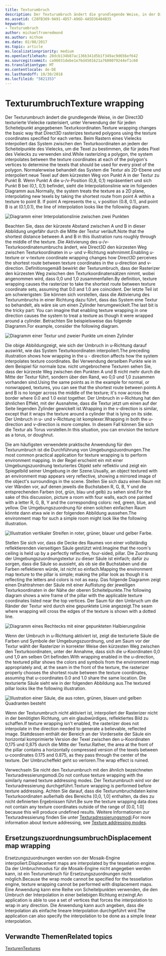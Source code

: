 ```yaml
---
title: Texturumbruch
description: Der Texturumbruch ändert die grundlegende Weise, in der Direct3D texturierte Vielecke rasterisiert, unter Verwendung der für jeden Scheitelpunkt angegebenen Texturkoordinaten.
ms.assetid: C28FB369-9A91-4D57-A96D-4A5D36484B35
keywords:
- Texturumbruch
author: michaelfromredmond
ms.author: mithom
ms.date: 02/08/2017
ms.topic: article
ms.localizationpriority: medium
ms.openlocfilehash: 28dcb134b87ac136b341d5b1f349ac9d656ef642
ms.sourcegitcommit: ca96031debe1e76d4501621a7680079244ef1c60
ms.translationtype: MT
ms.contentlocale: de-DE
ms.lasthandoff: 10/30/2018
ms.locfileid: "5821353"
---
```

# <a name="texture-wrapping"></a><span data-ttu-id="46b97-104">Texturumbruch</span><span class="sxs-lookup"><span data-stu-id="46b97-104">Texture wrapping</span></span>


<span data-ttu-id="46b97-105">Der Texturumbruch ändert die grundlegende Weise, in der Direct3D texturierte Vielecke rasterisiert, unter Verwendung der für jeden Scheitelpunkt angegebenen Texturkoordinaten.</span><span class="sxs-lookup"><span data-stu-id="46b97-105">Texture wrapping changes the basic way that Direct3D rasterizes textured polygons using the texture coordinates specified for each vertex.</span></span> <span data-ttu-id="46b97-106">Beim Rastern eines Vielecks interpoliert das System zwischen den Texturkoordinaten an jedem der Scheitelpunkte des Vielecks, um die Texel zu bestimmen, die für jedes Pixel des Vielecks zu verwenden sind.</span><span class="sxs-lookup"><span data-stu-id="46b97-106">While rasterizing a polygon, the system interpolates between the texture coordinates at each of the polygon's vertices to determine the texels that should be used for every pixel of the polygon.</span></span> <span data-ttu-id="46b97-107">Normalerweise behandelt das System die Textur als 2D-Ebene und interpoliert neue Texel auf dem kürzesten Weg von Punkt A in der Textur zu Punkt B. Wenn Punkt A die u-/v-Position (0,8, 0,1) repräsentiert und sich Punkt B bei (0,1, 0,1) befindet, sieht die Interpolationslinie wie im folgenden Diagramm aus.</span><span class="sxs-lookup"><span data-stu-id="46b97-107">Normally, the system treats the texture as a 2D plane, interpolating new texels by taking the shortest route from point A within a texture to point B. If point A represents the u, v position (0.8, 0.1), and point B is at (0.1,0.1), the line of interpolation looks like the following diagram.</span></span>

![Diagramm einer Interpolationslinie zwischen zwei Punkten](images/interp1.png)

<span data-ttu-id="46b97-109">Beachten Sie, dass der kürzeste Abstand zwischen A und B in dieser Abbildung ungefähr durch die Mitte der Textur verläuft.</span><span class="sxs-lookup"><span data-stu-id="46b97-109">Note that the shortest distance between A and B in this illustration runs roughly through the middle of the texture.</span></span> <span data-ttu-id="46b97-110">Die Aktivierung des u-/v-Texturkoordinatenumbruchs ändert, wie Direct3D den kürzesten Weg zwischen Texturkoordinaten in u- und v-Richtung wahrnimmt.</span><span class="sxs-lookup"><span data-stu-id="46b97-110">Enabling u-texture or v-texture coordinate wrapping changes how Direct3D perceives the shortest route between texture coordinates in the u-direction and v-direction.</span></span> <span data-ttu-id="46b97-111">Definitionsgemäß bewirkt der Texturumbruch, dass der Rasterizer den kürzesten Weg zwischen den Texturkoordinatensätzen nimmt, wobei angenommen wird, dass 0,0 und 1,0 zusammenfallen.</span><span class="sxs-lookup"><span data-stu-id="46b97-111">By definition, texture wrapping causes the rasterizer to take the shortest route between texture coordinate sets, assuming that 0.0 and 1.0 are coincident.</span></span> <span data-ttu-id="46b97-112">Der letzte Teil ist am schwierigsten: Sie können sich vorstellen, dass die Aktivierung des Texturumbruchs in einer Richtung dazu führt, dass das System eine Textur so behandelt, als wäre sie um einen Zylinder herumgewickelt.</span><span class="sxs-lookup"><span data-stu-id="46b97-112">The last bit is the tricky part: You can imagine that enabling texture wrapping in one direction causes the system to treat a texture as though it were wrapped around a cylinder.</span></span> <span data-ttu-id="46b97-113">Betrachten Sie beispielsweise das folgende Diagramm.</span><span class="sxs-lookup"><span data-stu-id="46b97-113">For example, consider the following diagram.</span></span>

![Diagramm einer Textur und zweier Punkte um einen Zylinder](images/interp2.png)

<span data-ttu-id="46b97-115">Die obige Abbildungzeigt, wie sich der Umbruch in u-Richtung darauf auswirkt, wie das System Texturkoordinaten interpoliert.</span><span class="sxs-lookup"><span data-stu-id="46b97-115">The preceding illustration shows how wrapping in the u - direction affects how the system interpolates texture coordinates.</span></span> <span data-ttu-id="46b97-116">Bei Verwendung derselben Punkte wie in dem Beispiel für normale bzw. nicht umgebrochene Texturen sehen Sie, dass der kürzeste Weg zwischen den Punkten A und B nicht mehr durch die Mitte der Textur führt, sondern über den Rand, wo 0,0 und 1,0 zusammen vorhanden sind.</span><span class="sxs-lookup"><span data-stu-id="46b97-116">Using the same points as in the example for normal, or nonwrapped, textures, you can see that the shortest route between points A and B is no longer across the middle of the texture; it's now across the border where 0.0 and 1.0 exist together.</span></span> <span data-ttu-id="46b97-117">Der Umbruch in v-Richtung hat den ähnlichen Effekt, mit der Ausnahme, dass die Textur jetzt um einen auf der Seite liegenden Zylinder gewickelt ist.</span><span class="sxs-lookup"><span data-stu-id="46b97-117">Wrapping in the v-direction is similar, except that it wraps the texture around a cylinder that is lying on its side.</span></span> <span data-ttu-id="46b97-118">Der Umbruch in u- und v-Richtung ist komplexer.</span><span class="sxs-lookup"><span data-stu-id="46b97-118">Wrapping in both the u-direction and v-direction is more complex.</span></span> <span data-ttu-id="46b97-119">In diesem Fall können Sie sich die Textur als Torus vorstellen.</span><span class="sxs-lookup"><span data-stu-id="46b97-119">In this situation, you can envision the texture as a torus, or doughnut.</span></span>

<span data-ttu-id="46b97-120">Die am häufigsten verwendete praktische Anwendung für den Texturumbruch ist die Durchführung von Umgebungszuordnungen.</span><span class="sxs-lookup"><span data-stu-id="46b97-120">The most common practical application for texture wrapping is to perform environment mapping.</span></span> <span data-ttu-id="46b97-121">In der Regel erscheint ein mit einer Umgebungszuordnung texturiertes Objekt sehr reflektiv und zeigt ein Spiegelbild seiner Umgebung in der Szene.</span><span class="sxs-lookup"><span data-stu-id="46b97-121">Usually, an object textured with an environment map appears very reflective, showing a mirrored image of the object's surroundings in the scene.</span></span> <span data-ttu-id="46b97-122">Stellen Sie sich dazu einen Raum mit vier Wänden vor, auf denen jeweils die Buchstaben R, G, B, Y und die entsprechenden Farben (rot, grün, blau und gelb) zu sehen sind.</span><span class="sxs-lookup"><span data-stu-id="46b97-122">For the sake of this discussion, picture a room with four walls, each one painted with a letter R, G, B, Y and the corresponding colors: red, green, blue, and yellow.</span></span> <span data-ttu-id="46b97-123">Die Umgebungszuordnung für einen solchen einfachen Raum könnte dann etwa wie in der folgenden Abbildung aussehen.</span><span class="sxs-lookup"><span data-stu-id="46b97-123">The environment map for such a simple room might look like the following illustration.</span></span>

![Illustration vertikaler Streifen in roter, grüner, blauer und gelber Farbe.](images/envmap.png)

<span data-ttu-id="46b97-125">Stellen Sie sich vor, dass die Decke des Raumes von einer vollständig reflektierenden vierseitigen Säule gestützt wird.</span><span class="sxs-lookup"><span data-stu-id="46b97-125">Imagine that the room's ceiling is held up by a perfectly reflective, four-sided, pillar.</span></span> <span data-ttu-id="46b97-126">Die Zuordnung der Umgebungszuordnungstextur zu dieser Säule ist einfach; dafür zu sorgen, dass die Säule so aussieht, als ob sie die Buchstaben und die Farben reflektieren würde, ist nicht so einfach.</span><span class="sxs-lookup"><span data-stu-id="46b97-126">Mapping the environment map texture to the pillar is simple; making the pillar look as though it is reflecting the letters and colors is not as easy.</span></span> <span data-ttu-id="46b97-127">Das folgende Diagramm zeigt einen Drahtrahmen der Säule mit einer Auflistung der jeweiligen Texturkoordinaten in der Nähe der oberen Scheitelpunkte.</span><span class="sxs-lookup"><span data-stu-id="46b97-127">The following diagram shows a wire frame of the pillar with the applicable texture coordinates listed near the top vertices.</span></span> <span data-ttu-id="46b97-128">Der Saum für den Umbruch um die Ränder der Textur wird durch eine gepunktete Linie angezeigt.</span><span class="sxs-lookup"><span data-stu-id="46b97-128">The seam where wrapping will cross the edges of the texture is shown with a dotted line.</span></span>

![Diagramm eines Rechtecks mit einer gepunkteten Halbierungslinie](images/seam.png)

<span data-ttu-id="46b97-130">Wenn der Umbruch in u-Richtung aktiviert ist, zeigt die texturierte Säule die Farben und Symbole der Umgebungszuordnung, und am Saum vor der Textur wählt der Rasterizer in korrekter Weise den kürzesten Weg zwischen den Texturkoordinaten, unter der Annahme, dass sich die u-Koordinaten 0,0 und 1,0 am selben Ort befinden.</span><span class="sxs-lookup"><span data-stu-id="46b97-130">With wrapping enabled in the u-direction, the textured pillar shows the colors and symbols from the environment map appropriately and, at the seam in the front of the texture, the rasterizer properly chooses the shortest route between the texture coordinates, assuming that u-coordinates 0.0 and 1.0 share the same location.</span></span> <span data-ttu-id="46b97-131">Die texturierte Säule sieht wie in der folgenden Abbildung aus.</span><span class="sxs-lookup"><span data-stu-id="46b97-131">The textured pillar looks like the following illustration.</span></span>

![Illustration einer Säule, die aus roten, grünen, blauen und gelben Quadranten besteht](images/tex-seam.png)

<span data-ttu-id="46b97-133">Wenn der Texturumbruch nicht aktiviert ist, interpoliert der Rasterizer nicht in der benötigten Richtung, um ein glaubwürdiges, reflektiertes Bild zu schaffen.</span><span class="sxs-lookup"><span data-stu-id="46b97-133">If texture wrapping isn't enabled, the rasterizer does not interpolate in the direction needed to generate a believable, reflected image.</span></span> <span data-ttu-id="46b97-134">Stattdessen enthält der Bereich an der Vorderseite der Säule ein horizontal komprimierte Version der Texel zwischen den u-Koordinaten 0,175 und 0,875 durch die Mitte der Textur.</span><span class="sxs-lookup"><span data-stu-id="46b97-134">Rather, the area at the front of the pillar contains a horizontally compressed version of the texels between u-coordinates 0.175 and 0.875, as they pass through the center of the texture.</span></span> <span data-ttu-id="46b97-135">Der Umbrucheffekt geht so verloren.</span><span class="sxs-lookup"><span data-stu-id="46b97-135">The wrap effect is ruined.</span></span>

<span data-ttu-id="46b97-136">Verwechseln Sie nicht den Texturumbruch mit den ähnlich bezeichneten Texturadressierungsmodi.</span><span class="sxs-lookup"><span data-stu-id="46b97-136">Do not confuse texture wrapping with the similarly named texture addressing modes.</span></span> <span data-ttu-id="46b97-137">Der Texturumbruch wird vor der Texturadressierung durchgeführt.</span><span class="sxs-lookup"><span data-stu-id="46b97-137">Texture wrapping is performed before texture addressing.</span></span> <span data-ttu-id="46b97-138">Achten Sie darauf, dass die Texturumbruchdaten keine Texturkoordinaten außerhalb des Bereichs \[0,0, 1,0\] enthalten, da dies zu nicht definierten Ergebnissen führt.</span><span class="sxs-lookup"><span data-stu-id="46b97-138">Be sure the texture wrapping data does not contain any texture coordinates outside of the range of \[0.0, 1.0\] because this will produce undefined results.</span></span> <span data-ttu-id="46b97-139">Weitere Informationen zur Texturadressierung finden Sie unter [Texturadressierungsmodi](texture-addressing-modes.md).</span><span class="sxs-lookup"><span data-stu-id="46b97-139">For more information about texture addressing, see [Texture addressing modes](texture-addressing-modes.md).</span></span>

## <a name="span-iddisplacementmapwrappingspanspan-iddisplacementmapwrappingspanspan-iddisplacementmapwrappingspandisplacement-map-wrapping"></a><span data-ttu-id="46b97-140"><span id="Displacement_Map_Wrapping"></span><span id="displacement_map_wrapping"></span><span id="DISPLACEMENT_MAP_WRAPPING"></span>Ersetzungszuordnungsumbruch</span><span class="sxs-lookup"><span data-stu-id="46b97-140"><span id="Displacement_Map_Wrapping"></span><span id="displacement_map_wrapping"></span><span id="DISPLACEMENT_MAP_WRAPPING"></span>Displacement map wrapping</span></span>


<span data-ttu-id="46b97-141">Ersetzungszuordnungen werden von der Mosaik-Engine interpoliert.</span><span class="sxs-lookup"><span data-stu-id="46b97-141">Displacement maps are interpolated by the tesselation engine.</span></span> <span data-ttu-id="46b97-142">Da der Umbruchmodus für die Mosaik-Engine nicht angegeben werden kann, ist ein Texturumbruch für Ersetzungszuordnungen nicht möglich.</span><span class="sxs-lookup"><span data-stu-id="46b97-142">Because the wrap mode cannot be specified for the tessellation engine, texture wrapping cannot be performed with displacement maps.</span></span> <span data-ttu-id="46b97-143">Eine Anwendung kann eine Reihe von Scheitelpunkten verwenden, die den Umbruch der Interpolation in einer beliebigen Richtung erzwingt.</span><span class="sxs-lookup"><span data-stu-id="46b97-143">An application is able to use a set of vertices that forces the interpolation to wrap in any direction.</span></span> <span data-ttu-id="46b97-144">Die Anwendung kann auch angeben, dass die Interpolation als einfache lineare Interpolation durchgeführt wird.</span><span class="sxs-lookup"><span data-stu-id="46b97-144">The application can also specify the interpolation to be done as a simple linear interpolation.</span></span>

## <a name="span-idrelated-topicsspanrelated-topics"></a><span data-ttu-id="46b97-145"><span id="related-topics"></span>Verwandte Themen</span><span class="sxs-lookup"><span data-stu-id="46b97-145"><span id="related-topics"></span>Related topics</span></span>


[<span data-ttu-id="46b97-146">Texturen</span><span class="sxs-lookup"><span data-stu-id="46b97-146">Textures</span></span>](textures.md)

 

 




